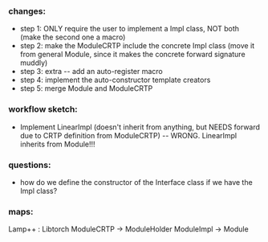 

### changes: 
- step 1: ONLY require the user to implement a Impl class, NOT both (make the second one a macro)
- step 2: make the ModuleCRTP include the concrete Impl class (move it from general Module, since it makes the concrete forward signature muddly)
- step 3: extra -- add an auto-register macro
- step 4: implement the auto-constructor template creators
- step 5: merge Module and ModuleCRTP

### workflow sketch:
- Implement LinearImpl (doesn't inherit from anything, but NEEDS forward due to CRTP definition from ModuleCRTP) -- WRONG. LinearImpl inherits from Module!!!


### questions: 
- how do we define the constructor of the Interface class if we have the Impl class?



### maps:

Lamp++ : Libtorch
ModuleCRTP -> ModuleHolder
ModuleImpl -> Module
